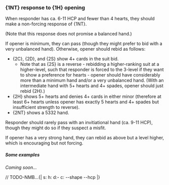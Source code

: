 ### <a name="1NT_response_to_1H_opening"> {1NT} response to {1H} opening

When responder has ca. 6-11 HCP and fewer than 4 hearts, they should make a non-forcing response of {1NT}.

(Note that this response does not promise a balanced hand.)

If opener is minimum, they can pass (though they might prefer to bid with a very unbalanced hand). Otherwise, opener should rebid as follows:

- {2C}, {2D}, and {2S} show 4+ cards in the suit bid.
    - Note that as {2S} is a reverse - rebidding a higher-ranking suit at a higher-level, such that responder is forced to the 3-level if they want to show a preference for hearts - opener should have considerably more than a minimum hand and/or a very unbalanced hand. (With an intermediate hand with 5+ hearts and 4+ spades, opener should just rebid {2H}.)
- {2H} shows 5+ hearts and denies 4+ cards in either minor (therefore at least 6+ hearts unless opener has exactly 5 hearts and 4+ spades but insufficient strength to reverse).
- {2NT} shows a 5332 hand.

Responder should rarely pass with an invitiational hand (ca. 9-11 HCP), though they might do so if they suspect a misfit.

If opener has a very strong hand, they can rebid as above but a level higher, which is encouraging but not forcing.

##### Some examples

_Coming soon..._

// TODO-NMB...{| s: h: d:- c: --shape --hcp |}
